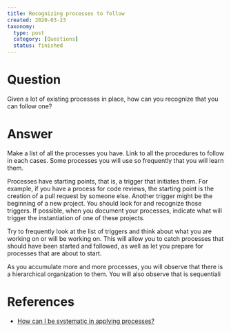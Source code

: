```yaml
---
title: Recognizing processes to follow
created: 2020-03-23
taxonomy:
  type: post
  category: [Questions]
  status: finished
---
```


# Question
Given a lot of existing processes in place, how can you recognize that you can follow one?

# Answer
Make a list of all the processes you have. Link to all the procedures to follow in each cases. Some processes you will use so frequently that you will learn them.

Processes have starting points, that is, a trigger that initiates them. For example, if you have a process for code reviews, the starting point is the creation of a pull request by someone else. Another trigger might be the beginning of a new project. You should look for and recognize those triggers. If possible, when you document your processes, indicate what will trigger the instantiation of one of these projects.

Try to frequently look at the list of triggers and think about what you are working on or will be working on. This will allow you to catch processes that should have been started and followed, as well as let you prepare for processes that are about to start.

As you accumulate more and more processes, you will observe that there is a hierarchical organization to them. You will also observe that is sequentiali

# References
* [How can I be systematic in applying processes?](../12)
